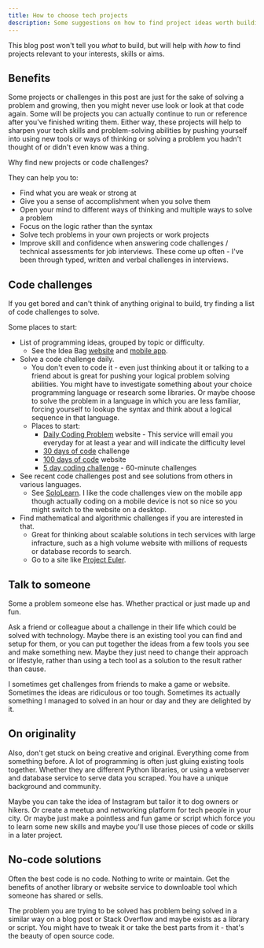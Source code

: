 ```yaml
---
title: How to choose tech projects
description: Some suggestions on how to find project ideas worth building
---
```


This blog post won't tell you _what_ to build, but will help with _how_ to find projects relevant to your interests, skills or aims. 

## Benefits

Some projects or challenges in this post are just for the sake of solving a problem and growing, then you might never use look or look at that code again. Some will be projects you can actually continue to run or reference after you've finished writing them. Either way, these projects will help to sharpen your tech skills and problem-solving abilities by pushing yourself into using new tools or ways of thinking or solving a problem you hadn't thought of or didn't even know was a thing.

Why find new projects or code challenges?

They can help you to:
- Find what you are weak or strong at
- Give you a sense of accomplishment when you solve them
- Open your mind to different ways of thinking and multiple ways to solve a problem
- Focus on the logic rather than the syntax
- Solve tech problems in your own projects or work projects
- Improve skill and confidence when answering code challenges / technical assessments for job interviews. These come up often - I've been through typed, written and verbal challenges in interviews.

## Code challenges

If you get bored and can't think of anything original to build, try finding a list of code challenges to solve. 

Some places to start:

- List of programming ideas, grouped by topic or difficulty. 
    - See the Idea Bag [website](https://ideabag2.netlify.com/) and [mobile app](https://play.google.com/store/apps/details?id=com.alansa.ideabag2&hl=en). 
- Solve a code challenge daily. 
    - You don't even to code it - even just thinking about it or talking to a friend about is great for pushing your logical problem solving abilities. You might have to investigate something about your choice programming language or research some libraries. Or maybe choose to solve the problem in a language in which you are less familiar, forcing yourself to lookup the syntax and think about a logical sequence in that language.
    - Places to start:
        - [Daily Coding Problem](https://www.dailycodingproblem.com/) website - This service will email you everyday for at least a year and will indicate the difficulty level
        - [30 days of code](https://www.hackerrank.com/domains/tutorials/30-days-of-code) challenge
        - [100 days of code](https://www.100daysofcode.com/) website
        - [5 day coding challenge](https://codeinstitute.net/5-day-coding-challenge/) - 60-minute challenges
- See recent code challenges post and see solutions from others in various languages. 
    - See [SoloLearn](https://www.sololearn.com/). I like the code challenges view on the mobile app though actually coding on a mobile device is not so nice so you might switch to the website on a desktop.
- Find mathematical and algorithmic challenges if you are interested in that.
    - Great for thinking about scalable solutions in tech services with large infracture, such as a high volume website with millions of requests or database records to search.
    - Go to a site like [Project Euler](https://projecteuler.net/).

## Talk to someone

Some a problem someone else has. Whether practical or just made up and fun.

Ask a friend or colleague about a challenge in their life which could be solved with technology. Maybe there is an existing tool you can find and setup for them, or you can put together the ideas from a few tools you see and make something new. Maybe they just need to change their approach or lifestyle, rather than using a tech tool as a solution to the result rather than cause.

I sometimes get challenges from friends to make a game or website. Sometimes the ideas are ridiculous or too tough. Sometimes its actually something I managed to solved in an hour or day and they are delighted by it.

## On originality

Also, don't get stuck on being creative and original. Everything come from something before. A lot of programming is often just gluing existing tools together. Whether they are different Python libraries, or using a webserver and database service to serve data you scraped. You have a unique background and community. 

Maybe you can take the idea of Instagram but tailor it to dog owners or hikers. Or create a meetup and networking platform for tech people in your city. Or maybe just make a pointless and fun game or script which force you to learn some new skills and maybe you'll use those pieces of code or skills in a later project.

## No-code solutions

Often the best code is no code. Nothing to write or maintain. Get the benefits of another library or website service to downloable tool which someone has shared or sells.

The problem you are trying to be solved has problem being solved in a similar way on a blog post or Stack Overflow and maybe exists as a library or script. You might have to tweak it or take the best parts from it - that's the beauty of open source code.
